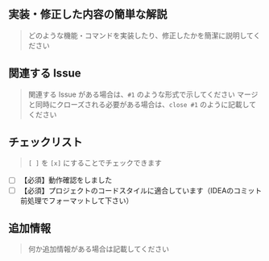 ## 実装・修正した内容の簡単な解説

> どのような機能・コマンドを実装したり、修正したかを簡潔に説明してください

## 関連する Issue

> 関連する Issue がある場合は、`#1` のような形式で示してください
> マージと同時にクローズされる必要がある場合は、`close #1` のように記載してください

## チェックリスト

> `[ ]` を `[x]` にすることでチェックできます

- [ ] 【必須】動作確認をしました
- [ ] 【必須】プロジェクトのコードスタイルに適合しています（IDEAのコミット前処理でフォーマットして下さい）

## 追加情報

> 何か追加情報がある場合は記載してください


